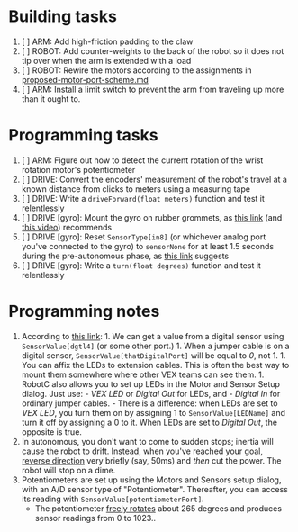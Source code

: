 Building tasks
==============
1. [ ] ARM: Add high-friction padding to the claw
1. [ ] ROBOT: Add counter-weights to the back of the robot so it does not tip over
   when the arm is extended with a load
1. [ ] ROBOT: Rewire the motors according to the assignments in
   [proposed-motor-port-scheme.md](./proposed-motor-port-scheme.md)
1. [ ] ARM: Install a limit switch to prevent the arm from traveling up more
   than it ought to.

Programming tasks
=================
1. [ ] ARM: Figure out how to detect the current rotation of the wrist
   rotation motor's potentiometer
1. [ ] DRIVE: Convert the encoders' measurement of the robot's travel at a
   known distance from clicks to meters using a measuring tape
1. [ ] DRIVE: Write a `driveForward(float meters)` function and test it
   relentlessly
1. [ ] DRIVE [gyro]: Mount the gyro on rubber grommets, as [this
   link](http://vexwiki.org/vex_robotics_platforms/vex_edr/sensors/gyroscope#mountingvibration)
   (and [this video](https://www.youtube.com/watch?v=KSoC4d5VVsE)) recommends
1. [ ] DRIVE [gyro]: Reset `SensorType[in8]` (or whichever analog port you've
   connected to the gyro) to `sensorNone` for at least 1.5 seconds during the
   pre-autonomous phase, as
   [this link](http://www.robotc.net/blog/2011/10/13/programming-the-vex-gyro-in-robotc/) suggests
1. [ ] DRIVE [gyro]: Write a `turn(float degrees)` function and test it relentlessly

Programming notes
=================
1. According to
   [this link](https://renegaderobotics.org/vex-sensors-jumper-clips-led-indicators/):
       1. We can get a value from a digital sensor using `SensorValue[dgtl4]`
          (or some other port.)
       1. When a jumper cable is on a digital sensor,
          `SensorValue[thatDigitalPort]` will be equal to *0*, not 1.
       1. You can affix the LEDs to extension cables.  This is often the best
          way to mount them somewhere where other VEX teams can see them.
       1. RobotC also allows you to set up LEDs in the Motor and Sensor Setup
          dialog.  Just use:
          - _VEX LED_ or _Digital Out_ for LEDs, and
          - _Digital In_ for ordinary jumper cables.
          - There is a difference: when LEDs are set to _VEX LED_, you turn
            them on by assigning 1 to `SensorValue[LEDName]` and turn it off
            by assigning a 0 to it.  When LEDs are set to _Digital Out_, the
            opposite is true.
1. In autonomous, you don't want to come to sudden stops; inertia will cause
   the robot to drift.  Instead, when you've reached your goal, [reverse
   direction](https://renegaderobotics.org/new-programming-concepts/) very
   briefly (say, 50ms) and _then_ cut the power.  The robot will stop on a
   dime.
1. Potentiometers are set up using the Motors and Sensors setup dialog, with
   an A/D sensor type of "Potentiometer".  Thereafter, you can access its
   reading with `SensorValue[potentiometerPort]`.
   * The potentiometer [freely rotates](http://cdn.robotc.net/pdfs/vex/curriculum/Potentiometers.pdf) about 265 degrees and produces sensor
     readings from 0 to 1023..
